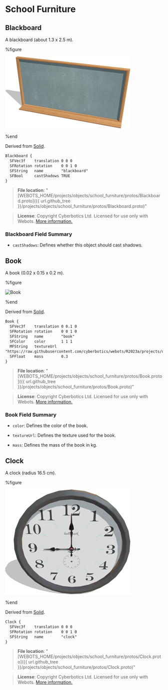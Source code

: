 # School Furniture

## Blackboard

A blackboard (about 1.3 x 2.5 m).

%figure

![Blackboard](images/objects/school_furniture/Blackboard/model.thumbnail.png)

%end

Derived from [Solid](../reference/solid.md).

```
Blackboard {
  SFVec3f    translation 0 0 0
  SFRotation rotation    0 0 1 0
  SFString   name        "blackboard"
  SFBool     castShadows TRUE
}
```

> **File location**: "[WEBOTS\_HOME/projects/objects/school\_furniture/protos/Blackboard.proto]({{ url.github_tree }}/projects/objects/school_furniture/protos/Blackboard.proto)"

> **License**: Copyright Cyberbotics Ltd. Licensed for use only with Webots.
[More information.](https://cyberbotics.com/webots_assets_license)

### Blackboard Field Summary

- `castShadows`: Defines whether this object should cast shadows.

## Book

A book (0.02 x 0.15 x 0.2 m).

%figure

![Book](images/objects/school_furniture/Book/model.thumbnail.png)

%end

Derived from [Solid](../reference/solid.md).

```
Book {
  SFVec3f    translation 0 0.1 0
  SFRotation rotation    0 0 1 0
  SFString   name        "book"
  SFColor    color       1 1 1
  MFString   textureUrl  "https://raw.githubusercontent.com/cyberbotics/webots/R2023a/projects/objects/school_furniture/protos/textures/book.jpg"
  SFFloat    mass        0.3
}
```

> **File location**: "[WEBOTS\_HOME/projects/objects/school\_furniture/protos/Book.proto]({{ url.github_tree }}/projects/objects/school_furniture/protos/Book.proto)"

> **License**: Copyright Cyberbotics Ltd. Licensed for use only with Webots.
[More information.](https://cyberbotics.com/webots_assets_license)

### Book Field Summary

- `color`: Defines the color of the book.

- `textureUrl`: Defines the texture used for the book.

- `mass`: Defines the mass of the book in kg.

## Clock

A clock (radius 16.5 cm).

%figure

![Clock](images/objects/school_furniture/Clock/model.thumbnail.png)

%end

Derived from [Solid](../reference/solid.md).

```
Clock {
  SFVec3f    translation 0 0 0
  SFRotation rotation    0 0 1 0
  SFString   name        "clock"
}
```

> **File location**: "[WEBOTS\_HOME/projects/objects/school\_furniture/protos/Clock.proto]({{ url.github_tree }}/projects/objects/school_furniture/protos/Clock.proto)"

> **License**: Copyright Cyberbotics Ltd. Licensed for use only with Webots.
[More information.](https://cyberbotics.com/webots_assets_license)

